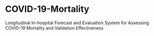 # COVID-19-Mortality
Longitudinal In-hospital Forecast and Evaluation System for Assessing COVID-19  Mortality and Validation Effectiveness
